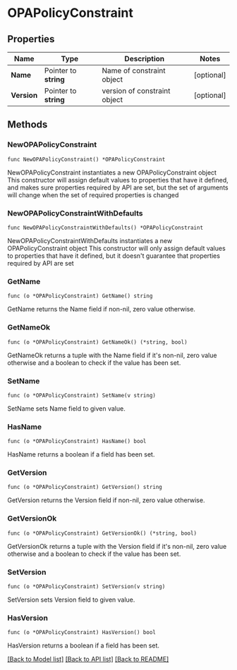 # OPAPolicyConstraint

## Properties

Name | Type | Description | Notes
------------ | ------------- | ------------- | -------------
**Name** | Pointer to **string** | Name of constraint object | [optional] 
**Version** | Pointer to **string** | version of constraint object | [optional] 

## Methods

### NewOPAPolicyConstraint

`func NewOPAPolicyConstraint() *OPAPolicyConstraint`

NewOPAPolicyConstraint instantiates a new OPAPolicyConstraint object
This constructor will assign default values to properties that have it defined,
and makes sure properties required by API are set, but the set of arguments
will change when the set of required properties is changed

### NewOPAPolicyConstraintWithDefaults

`func NewOPAPolicyConstraintWithDefaults() *OPAPolicyConstraint`

NewOPAPolicyConstraintWithDefaults instantiates a new OPAPolicyConstraint object
This constructor will only assign default values to properties that have it defined,
but it doesn't guarantee that properties required by API are set

### GetName

`func (o *OPAPolicyConstraint) GetName() string`

GetName returns the Name field if non-nil, zero value otherwise.

### GetNameOk

`func (o *OPAPolicyConstraint) GetNameOk() (*string, bool)`

GetNameOk returns a tuple with the Name field if it's non-nil, zero value otherwise
and a boolean to check if the value has been set.

### SetName

`func (o *OPAPolicyConstraint) SetName(v string)`

SetName sets Name field to given value.

### HasName

`func (o *OPAPolicyConstraint) HasName() bool`

HasName returns a boolean if a field has been set.

### GetVersion

`func (o *OPAPolicyConstraint) GetVersion() string`

GetVersion returns the Version field if non-nil, zero value otherwise.

### GetVersionOk

`func (o *OPAPolicyConstraint) GetVersionOk() (*string, bool)`

GetVersionOk returns a tuple with the Version field if it's non-nil, zero value otherwise
and a boolean to check if the value has been set.

### SetVersion

`func (o *OPAPolicyConstraint) SetVersion(v string)`

SetVersion sets Version field to given value.

### HasVersion

`func (o *OPAPolicyConstraint) HasVersion() bool`

HasVersion returns a boolean if a field has been set.


[[Back to Model list]](../README.md#documentation-for-models) [[Back to API list]](../README.md#documentation-for-api-endpoints) [[Back to README]](../README.md)


